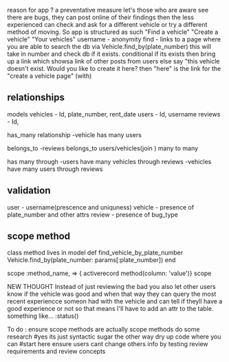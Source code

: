 
reason for app ?
a preventative measure
let's those who are aware see there are bugs, they can post online of their findings then the less experienced can check and ask for a different vehicle or try a different method of moving. So app is structured as such
"Find a vehicle" "Create a vehicle" "Your vehicles"
username - anonymity
find - links to a page where you are able to search the db via Vehicle.find_by(plate_number) this will take in number and check db if it exists. conditional 
if its exists then bring up a link which showsa link of other posts from users else say "this vehicle doesn't exist. Would you like to create it here? then "here" is the link for the "create a vehicle page" (with)

relationships
----------------

models 
vehicles - Id, plate_number, rent_date
users - Id, username
reviews - Id, 

has_many relationship
-vehicle has many users

belongs_to 
-reviews belongs_to users/vehicles(join
) many to many

has many through
-users have many vehicles through reviews
-vehicles have many users through reviews

validation
-----------
user - username(prescence and uniquness)
vehicle - presence of plate_number and other attrs
review - presence of bug_type

scope method
-------------
class method
lives in model
 def find_vehicle_by_plate_number
 Vehicle.find_by(plate_number: params[:plate_number])
 end

 scope :method_name, => { activerecord method(column: 'value')}
 scope 

 NEW THOUGHT 
 Instead of just reviewing the bad you also let other users know if the vehicle was good and when that way they can query the most recent experiencce someon had with the vehicle and can tell if theyll have a good experience or not so that means I'll have to add an attr to the table. something like... :status()

 To do :
 ensure scope methods are actually scope methods do some research #yes its just syntactic sugar the other way
 dry up code where you can #start here
 ensure users cant change others info by testing
 review requirements and review concepts
 